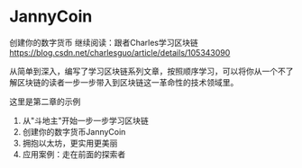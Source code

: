 # JannyCoin
创建你的数字货币
继续阅读：跟者Charles学习区块链
https://blog.csdn.net/charlesguo/article/details/105343090

从简单到深入，编写了学习区块链系列文章，按照顺序学习，可以将你从一个不了解区块链的读者一步一步带入到区块链这一革命性的技术领域里。

这里是第二章的示例
1.	从"斗地主"开始一步一步学习区块链 
2.	创建你的数字货币JannyCoin 
3.	拥抱以太坊，更实用更美丽
4.	应用案例：走在前面的探索者
